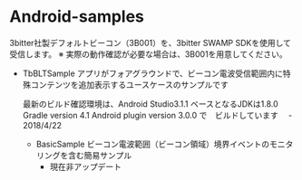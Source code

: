 # Android-samples

3bitter社製デフォルトビーコン（3B001）を、3bitter SWAMP SDKを使用して受信します。
※ 実際の動作確認が必要な場合は、3B001を用意してください。

- TbBLTSample
  アプリがフォアグラウンドで、ビーコン電波受信範囲内に特殊コンテンツを追加表示するユースケースのサンプルです
  
  最新のビルド確認環境は、Android Studio3.1.1
  ベースとなるJDKは1.8.0
  Gradle version 4.1
  Android plugin version 3.0.0
  で　ビルドしています
  　- 2018/4/22
   
   - BasicSample
    ビーコン電波範囲（ビーコン領域）境界イベントのモニタリングを含む簡易サンプル
      - 現在非アップデート
